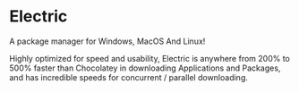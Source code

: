 # Electric
A package manager for Windows, MacOS And Linux!

Highly optimized for speed and usability, Electric is anywhere from 200% to 500% faster than Chocolatey in downloading Applications and Packages, and has incredible speeds for concurrent / parallel downloading. 
